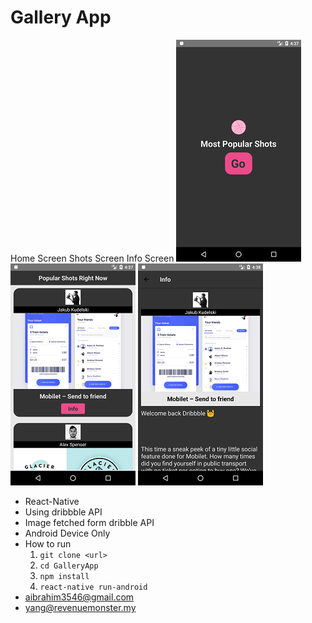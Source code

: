# Gallery App


Home Screen                              Shots Screen                               Info Screen 
![Home Screen](./images/screenshot1.png) ![Shots Screen](./images/screenshot2.png) ![Info Screen](./images/screenshot3.png)



* React-Native
* Using dribbble API
* Image fetched form dribble API
* Android Device Only
* How to run
  1. `git clone <url>`
  2. `cd GalleryApp`
  3. `npm install`
  4. `react-native run-android`
* aibrahim3546@gmail.com
* [yang@revenuemonster.my](yang@revenuemonster.my)

